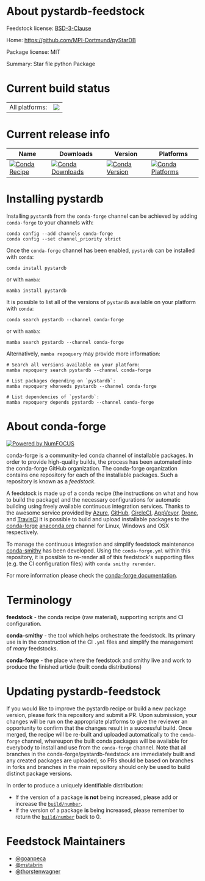 About pystardb-feedstock
========================

Feedstock license: [BSD-3-Clause](https://github.com/conda-forge/pystardb-feedstock/blob/main/LICENSE.txt)

Home: https://github.com/MPI-Dortmund/pyStarDB

Package license: MIT

Summary: Star file python Package

Current build status
====================


<table><tr><td>All platforms:</td>
    <td>
      <a href="https://dev.azure.com/conda-forge/feedstock-builds/_build/latest?definitionId=17768&branchName=main">
        <img src="https://dev.azure.com/conda-forge/feedstock-builds/_apis/build/status/pystardb-feedstock?branchName=main">
      </a>
    </td>
  </tr>
</table>

Current release info
====================

| Name | Downloads | Version | Platforms |
| --- | --- | --- | --- |
| [![Conda Recipe](https://img.shields.io/badge/recipe-pystardb-green.svg)](https://anaconda.org/conda-forge/pystardb) | [![Conda Downloads](https://img.shields.io/conda/dn/conda-forge/pystardb.svg)](https://anaconda.org/conda-forge/pystardb) | [![Conda Version](https://img.shields.io/conda/vn/conda-forge/pystardb.svg)](https://anaconda.org/conda-forge/pystardb) | [![Conda Platforms](https://img.shields.io/conda/pn/conda-forge/pystardb.svg)](https://anaconda.org/conda-forge/pystardb) |

Installing pystardb
===================

Installing `pystardb` from the `conda-forge` channel can be achieved by adding `conda-forge` to your channels with:

```
conda config --add channels conda-forge
conda config --set channel_priority strict
```

Once the `conda-forge` channel has been enabled, `pystardb` can be installed with `conda`:

```
conda install pystardb
```

or with `mamba`:

```
mamba install pystardb
```

It is possible to list all of the versions of `pystardb` available on your platform with `conda`:

```
conda search pystardb --channel conda-forge
```

or with `mamba`:

```
mamba search pystardb --channel conda-forge
```

Alternatively, `mamba repoquery` may provide more information:

```
# Search all versions available on your platform:
mamba repoquery search pystardb --channel conda-forge

# List packages depending on `pystardb`:
mamba repoquery whoneeds pystardb --channel conda-forge

# List dependencies of `pystardb`:
mamba repoquery depends pystardb --channel conda-forge
```


About conda-forge
=================

[![Powered by
NumFOCUS](https://img.shields.io/badge/powered%20by-NumFOCUS-orange.svg?style=flat&colorA=E1523D&colorB=007D8A)](https://numfocus.org)

conda-forge is a community-led conda channel of installable packages.
In order to provide high-quality builds, the process has been automated into the
conda-forge GitHub organization. The conda-forge organization contains one repository
for each of the installable packages. Such a repository is known as a *feedstock*.

A feedstock is made up of a conda recipe (the instructions on what and how to build
the package) and the necessary configurations for automatic building using freely
available continuous integration services. Thanks to the awesome service provided by
[Azure](https://azure.microsoft.com/en-us/services/devops/), [GitHub](https://github.com/),
[CircleCI](https://circleci.com/), [AppVeyor](https://www.appveyor.com/),
[Drone](https://cloud.drone.io/welcome), and [TravisCI](https://travis-ci.com/)
it is possible to build and upload installable packages to the
[conda-forge](https://anaconda.org/conda-forge) [anaconda.org](https://anaconda.org/)
channel for Linux, Windows and OSX respectively.

To manage the continuous integration and simplify feedstock maintenance
[conda-smithy](https://github.com/conda-forge/conda-smithy) has been developed.
Using the ``conda-forge.yml`` within this repository, it is possible to re-render all of
this feedstock's supporting files (e.g. the CI configuration files) with ``conda smithy rerender``.

For more information please check the [conda-forge documentation](https://conda-forge.org/docs/).

Terminology
===========

**feedstock** - the conda recipe (raw material), supporting scripts and CI configuration.

**conda-smithy** - the tool which helps orchestrate the feedstock.
                   Its primary use is in the construction of the CI ``.yml`` files
                   and simplify the management of *many* feedstocks.

**conda-forge** - the place where the feedstock and smithy live and work to
                  produce the finished article (built conda distributions)


Updating pystardb-feedstock
===========================

If you would like to improve the pystardb recipe or build a new
package version, please fork this repository and submit a PR. Upon submission,
your changes will be run on the appropriate platforms to give the reviewer an
opportunity to confirm that the changes result in a successful build. Once
merged, the recipe will be re-built and uploaded automatically to the
`conda-forge` channel, whereupon the built conda packages will be available for
everybody to install and use from the `conda-forge` channel.
Note that all branches in the conda-forge/pystardb-feedstock are
immediately built and any created packages are uploaded, so PRs should be based
on branches in forks and branches in the main repository should only be used to
build distinct package versions.

In order to produce a uniquely identifiable distribution:
 * If the version of a package **is not** being increased, please add or increase
   the [``build/number``](https://docs.conda.io/projects/conda-build/en/latest/resources/define-metadata.html#build-number-and-string).
 * If the version of a package **is** being increased, please remember to return
   the [``build/number``](https://docs.conda.io/projects/conda-build/en/latest/resources/define-metadata.html#build-number-and-string)
   back to 0.

Feedstock Maintainers
=====================

* [@goanpeca](https://github.com/goanpeca/)
* [@mstabrin](https://github.com/mstabrin/)
* [@thorstenwagner](https://github.com/thorstenwagner/)

